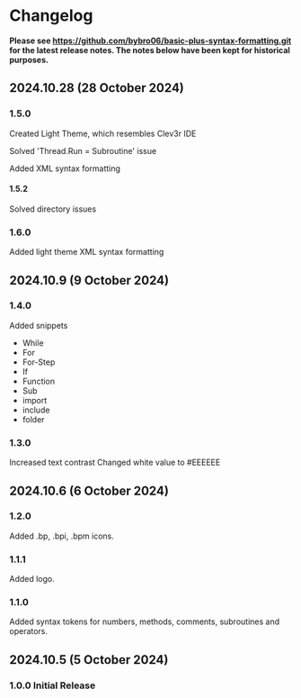 # Changelog

**Please see https://github.com/bybro06/basic-plus-syntax-formatting.git for the latest release notes. The notes below have been kept for historical purposes.**

## 2024.10.28 (28 October 2024)

### 1.5.0
Created Light Theme, which resembles Clev3r IDE

Solved 'Thread.Run = Subroutine' issue

Added XML syntax formatting

#### 1.5.2
Solved directory issues

### 1.6.0

Added light theme XML syntax formatting

## 2024.10.9 (9 October 2024)

### 1.4.0
Added snippets

- While
- For
- For-Step
- If
- Function
- Sub
- import
- include
- folder

### 1.3.0
Increased text contrast
Changed white value to #EEEEEE

## 2024.10.6 (6 October 2024)

### 1.2.0
Added .bp, .bpi, .bpm icons.

### 1.1.1
Added logo.

### 1.1.0
Added syntax tokens for numbers, methods, comments, subroutines and operators.


## 2024.10.5 (5 October 2024)

### 1.0.0 Initial Release


